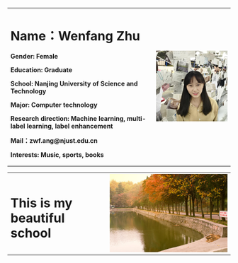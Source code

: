 <table border="0">
  <tr>
    <td width="65%">
      <h1>Name：Wenfang Zhu  </h1>
      <p><b>Gender: Female</b></p>
      <p><b>Education: Graduate</b></p>
      <p><b>School: Nanjing University of Science and Technology</b></p>
      <p><b>Major: Computer technology</b></p>
      <p><b>Research direction: Machine learning, multi-label learning, label enhancement</b></p>
      <p><b>Mail：zwf.ang@njust.edu.cn</b></p>
      <p><b>Interests: Music, sports, books
    </td>
    <td width="35%">
      <img src="/Wenfang.jpg" width="100%"> 
    </td>
  </tr>
</table>

<table border="0">
  <tr>
    <td heigth="10%">
      <h1>This is my beautiful school  </h1>
    </td>
    <td heigth="90%">
      <img src="/school.jpg" width="100%">      
    </td>
  </tr>
</table>
